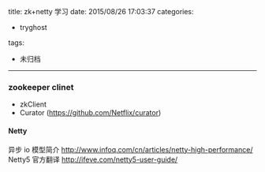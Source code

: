 title: zk+netty 学习
date: 2015/08/26 17:03:37
categories:
 - tryghost

tags:
 - 未归档 



---

### zookeeper clinet
 * zkClient
 * Curator
  (https://github.com/Netflix/curator)

#### Netty
异步 io 模型简介
http://www.infoq.com/cn/articles/netty-high-performance/
Netty5 官方翻译
http://ifeve.com/netty5-user-guide/



